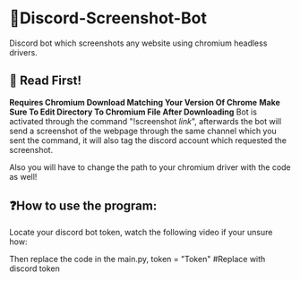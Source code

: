 # 🤖Discord-Screenshot-Bot
Discord bot which screenshots any website using chromium headless drivers. 

## 📣 Read First!
**Requires Chromium Download Matching Your Version Of Chrome**
**Make Sure To Edit Directory To Chromium File After Downloading**
Bot is activated through the command "!screenshot *link*", afterwards the bot will send a screenshot 
of the webpage through the same channel which you sent the command, it will also tag the discord account
which requested the screenshot.

Also you will have to change the path to your chromium driver with the code as well!

## ❓How to use the program:
Locate your discord bot token, watch the following video if your unsure how:

Then replace the code in the main.py,
token = "Token" #Replace with discord token
